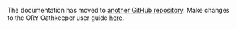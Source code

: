 The documentation has moved to [another GitHub repository](https://github.com/ory/docs). Make changes to the
ORY Oathkeeper user guide [here](https://github.com/ory/docs/tree/master/guides/2-oathkeeper).
